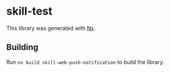 # skill-test

This library was generated with [Nx](https://nx.dev).

## Building

Run `nx build skill-web-push-notification` to build the library.
